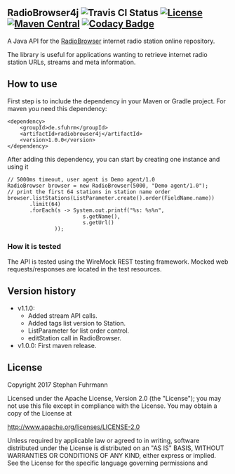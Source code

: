 ## RadioBrowser4j ![Travis CI Status](https://travis-ci.org/sfuhrm/radiobrowser4j.svg?branch=master) [![License](https://img.shields.io/badge/License-Apache%202.0-blue.svg)](https://opensource.org/licenses/Apache-2.0) [![Maven Central](https://maven-badges.herokuapp.com/maven-central/de.sfuhrm/radiobrowser4j/badge.svg)](https://maven-badges.herokuapp.com/maven-central/de.sfuhrm/radiobrowser4j) [![Codacy Badge](https://api.codacy.com/project/badge/Grade/def6bf015f664ed3b9cf19d93232f4bc)](https://www.codacy.com/app/sfuhrm/radiobrowser4j?utm_source=github.com&amp;utm_medium=referral&amp;utm_content=sfuhrm/radiobrowser4j&amp;utm_campaign=Badge_Grade)

A Java API for the [RadioBrowser](http://www.radio-browser.info)
internet radio station online repository.

The library is useful for applications wanting to retrieve
internet radio station URLs, streams and meta information.

## How to use

First step is to include the dependency in your Maven or
Gradle project. 
For maven you need this dependency:

    <dependency>
        <groupId>de.sfuhrm</groupId>
        <artifactId>radiobrowser4j</artifactId>
        <version>1.0.0</version>
    </dependency>

After adding this dependency, you can start
by creating one instance and using it

    // 5000ms timeout, user agent is Demo agent/1.0
    RadioBrowser browser = new RadioBrowser(5000, "Demo agent/1.0");
    // print the first 64 stations in station name order
    browser.listStations(ListParameter.create().order(FieldName.name))
           .limit(64)
           .forEach(s -> System.out.printf("%s: %s%n",
                            s.getName(),
                            s.getUrl()
                   ));

### How it is tested

The API is tested using the WireMock REST testing
framework. Mocked web requests/responses are
located in the test resources.


## Version history

* v1.1.0:
  - Added stream API calls.
  - Added tags list version to Station.
  - ListParameter for list order control.
  - editStation call in RadioBrowser.
* v1.0.0: First maven release.

## License

Copyright 2017 Stephan Fuhrmann

Licensed under the Apache License, Version 2.0 (the "License");
you may not use this file except in compliance with the License.
You may obtain a copy of the License at

http://www.apache.org/licenses/LICENSE-2.0

Unless required by applicable law or agreed to in writing, software
distributed under the License is distributed on an "AS IS" BASIS,
WITHOUT WARRANTIES OR CONDITIONS OF ANY KIND, either express or implied.
See the License for the specific language governing permissions and
